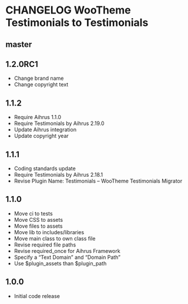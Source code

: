 # CHANGELOG WooTheme Testimonials to Testimonials

## master

## 1.2.0RC1
* Change brand name
* Change copyright text

## 1.1.2
* Require Aihrus 1.1.0
* Require Testimonials by Aihrus 2.19.0
* Update Aihrus integration
* Update copyright year

## 1.1.1
* Coding standards update
* Require Testimonials by Aihrus 2.18.1
* Revise Plugin Name: Testimonials – WooTheme Testimonials Migrator

## 1.1.0
* Move ci to tests
* Move CSS to assets
* Move files to assets
* Move lib to includes/libraries
* Move main class to own class file
* Revise required file paths
* Revise required_once for Aihrus Framework
* Specify a “Text Domain” and “Domain Path”
* Use $plugin_assets than $plugin_path

## 1.0.0
* Initial code release 